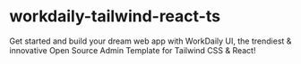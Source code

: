 # workdaily-tailwind-react-ts
Get started and build your dream web app with WorkDaily UI, the trendiest &amp; innovative Open Source Admin Template for Tailwind CSS &amp; React!
